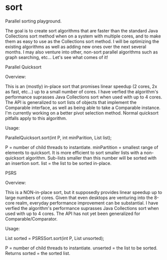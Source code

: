 sort
====

Parallel sorting playground.


The goal is to create sort algorithms that are faster than the standard Java 
Collections sort method when on a system with multiple cores, and to make them 
as easy to use as the Collections sort method. I will be optimizing the existing
algorithms as well as adding new ones over the next several months. I may also
venture into other, non-sort parallel algorithms such as graph searching, etc...
Let's see what comes of it!

Parallel Quicksort

Overview:

This is an (mostly) in-place sort that promises linear speedup (2 cores, 2x as fast, etc...) 
up to a small number of cores. I have verfied the algorithm's performance suprasses
Java Collections sort when used with up to 4 cores. The API is generalized to sort lists of
objects that implement the Comparable interface, as well as being able to take a Comparable
instance. I'm currently working on a better pivot selection method. Normal quicksort 
pitfalls apply to this algorithm.

Usage:

ParallelQuicksort.sort(int P, int minParition, List<T> list);

P = number of child threads to instantiate.
minPartition = smallest range of elements to quicksort. It is more efficient to sort smaller 
lists with a non-quicksort algorithm. Sub-lists smaller than this number will be sorted with
an insertion sort.
list = the list to be sorted in-place.


PSRS

Overview:

This is a NON-in-place sort, but it supposedly provides linear speedup up to large
numbers of cores. Given that even desktops are venturing into the 8-core realm, everyday 
performance improvement can be substantial. I have verfied the algorithm's 
performance suprasses Java Collections sort when used with up to 4 cores. The API has
not yet been generalized for Comparable/Comparator.

Usage:

List<Integer> sorted = PSRSSort.sort(int P, List<Integer> unsorted);

P = number of child threads to instantiate.
unserted = the list to be sorted.
Returns sorted = the sorted list.